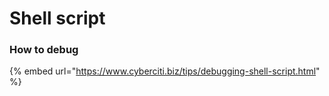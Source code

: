 # Shell script



### How to debug

{% embed url="https://www.cyberciti.biz/tips/debugging-shell-script.html" %}



